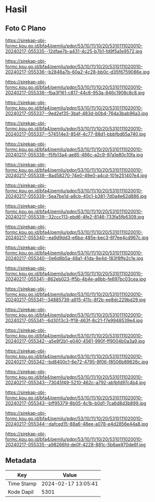 # Hasil

## Foto C Plano

https://sirekap-obj-formc.kpu.go.id/bfa4/pemilu/pdpr/53/10/11/10/20/5310111020010-20240217-055335--12dfae7b-a431-4c25-b7b1-fd9f5a1e9572.jpg

https://sirekap-obj-formc.kpu.go.id/bfa4/pemilu/pdpr/53/10/11/10/20/5310111020010-20240217-055336--b2846a7b-60a2-4c28-bb0c-d35f6759086e.jpg

https://sirekap-obj-formc.kpu.go.id/bfa4/pemilu/pdpr/53/10/11/10/20/5310111020010-20240217-055336--fba3f161-c817-44c6-953a-846c1908c8c8.jpg

https://sirekap-obj-formc.kpu.go.id/bfa4/pemilu/pdpr/53/10/11/10/20/5310111020010-20240217-055337--9ed2ef35-3baf-483d-b0b4-764a3bab96a3.jpg

https://sirekap-obj-formc.kpu.go.id/bfa4/pemilu/pdpr/53/10/11/10/20/5310111020010-20240217-055337--574514e3-854f-4c77-88d1-bbbfbd65a740.jpg

https://sirekap-obj-formc.kpu.go.id/bfa4/pemilu/pdpr/53/10/11/10/20/5310111020010-20240217-055338--f5fb13a4-ae85-466c-a2c9-97a1e80c10fa.jpg

https://sirekap-obj-formc.kpu.go.id/bfa4/pemilu/pdpr/53/10/11/10/20/5310111020010-20240217-055338--8ad58270-74e0-49e0-a4cd-101e251407e4.jpg

https://sirekap-obj-formc.kpu.go.id/bfa4/pemilu/pdpr/53/10/11/10/20/5310111020010-20240217-055339--5ea7be1d-a8cb-40c1-b381-7d0a4e62d886.jpg

https://sirekap-obj-formc.kpu.go.id/bfa4/pemilu/pdpr/53/10/11/10/20/5310111020010-20240217-055339--32ccc113-ebd6-4fe2-8146-733fa5fb6309.jpg

https://sirekap-obj-formc.kpu.go.id/bfa4/pemilu/pdpr/53/10/11/10/20/5310111020010-20240217-055340--ea9d9dd3-e6ba-485e-bec3-6f7ee4cd967c.jpg

https://sirekap-obj-formc.kpu.go.id/bfa4/pemilu/pdpr/53/10/11/10/20/5310111020010-20240217-055340--0e6d6b5a-48a1-41da-9e4d-183f8ffe2c1e.jpg

https://sirekap-obj-formc.kpu.go.id/bfa4/pemilu/pdpr/53/10/11/10/20/5310111020010-20240217-055341--862eb023-ff5b-4b4e-a6bb-fe697bc03cea.jpg

https://sirekap-obj-formc.kpu.go.id/bfa4/pemilu/pdpr/53/10/11/10/20/5310111020010-20240217-055341--34885739-a915-411c-8f2b-ee8dc229bd29.jpg

https://sirekap-obj-formc.kpu.go.id/bfa4/pemilu/pdpr/53/10/11/10/20/5310111020010-20240217-055341--6d3013c3-ff18-463f-8c21-f7e9948539e4.jpg

https://sirekap-obj-formc.kpu.go.id/bfa4/pemilu/pdpr/53/10/11/10/20/5310111020010-20240217-055342--a5e9f2b1-e040-4561-990f-ff9004b0a3a9.jpg

https://sirekap-obj-formc.kpu.go.id/bfa4/pemilu/pdpr/53/10/11/10/20/5310111020010-20240217-055342--bd8400c1-6e72-4795-8f06-f8506b89626c.jpg

https://sirekap-obj-formc.kpu.go.id/bfa4/pemilu/pdpr/53/10/11/10/20/5310111020010-20240217-055343--73045f49-5210-462c-a792-ab1bfd97c4b4.jpg

https://sirekap-obj-formc.kpu.go.id/bfa4/pemilu/pdpr/53/10/11/10/20/5310111020010-20240217-055343--bff95379-8b05-4c1b-b0d1-7ca6d8d3b899.jpg

https://sirekap-obj-formc.kpu.go.id/bfa4/pemilu/pdpr/53/10/11/10/20/5310111020010-20240217-055344--dafced15-88a6-48ee-a078-e4d2856e44a8.jpg

https://sirekap-obj-formc.kpu.go.id/bfa4/pemilu/pdpr/53/10/11/10/20/5310111020010-20240217-055335--a98266fd-de0f-4228-881c-5b6ae970de6f.jpg


## Metadata

| Key        | Value               |
| ---------- | ------------------- |
| Time Stamp | 2024-02-17 13:05:41 |
| Kode Dapil | 5301                |



